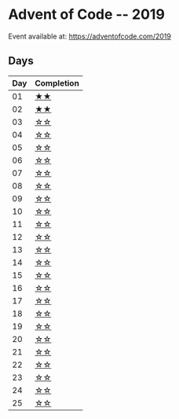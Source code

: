 # Advent of Code -- 2019

Event available at: <https://adventofcode.com/2019>

## Days

|Day| Completion|
|---|-----------|
|01|[★★](day_01/readme.md)|
|02|[★★](day_02/readme.md)|
|03|[☆☆](day_03/readme.md)|
|04|[☆☆](day_04/readme.md)|
|05|[☆☆](day_05/readme.md)|
|06|[☆☆](day_06/readme.md)|
|07|[☆☆](day_07/readme.md)|
|08|[☆☆](day_08/readme.md)|
|09|[☆☆](day_09/readme.md)|
|10|[☆☆](day_10/readme.md)|
|11|[☆☆](day_11/readme.md)|
|12|[☆☆](day_12/readme.md)|
|13|[☆☆](day_13/readme.md)|
|14|[☆☆](day_14/readme.md)|
|15|[☆☆](day_15/readme.md)|
|16|[☆☆](day_16/readme.md)|
|17|[☆☆](day_17/readme.md)|
|18|[☆☆](day_18/readme.md)|
|19|[☆☆](day_19/readme.md)|
|20|[☆☆](day_20/readme.md)|
|21|[☆☆](day_21/readme.md)|
|22|[☆☆](day_22/readme.md)|
|23|[☆☆](day_23/readme.md)|
|24|[☆☆](day_24/readme.md)|
|25|[☆☆](day_25/readme.md)|
